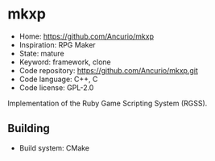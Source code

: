 # mkxp

- Home: https://github.com/Ancurio/mkxp
- Inspiration: RPG Maker
- State: mature
- Keyword: framework, clone
- Code repository: https://github.com/Ancurio/mkxp.git
- Code language: C++, C
- Code license: GPL-2.0

Implementation of the Ruby Game Scripting System (RGSS).

## Building

- Build system: CMake
